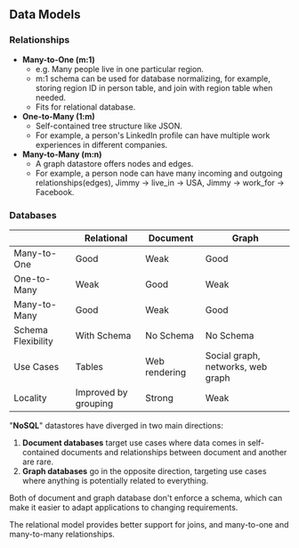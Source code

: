 ## Data Models
### Relationships

* **Many-to-One (m:1)**
  * e.g. Many people live in one particular region.
  * m:1 schema can be used for database normalizing, for example, storing region ID in person table, and join with region table when needed.
  * Fits for relational database.
* **One-to-Many (1:m)**
  * Self-contained tree structure like JSON.
  * For example, a person's LinkedIn profile can have multiple work experiences in different companies.
* **Many-to-Many (m:n)**
  * A graph datastore offers nodes and edges.
  * For example, a person node can have many incoming and outgoing relationships(edges), Jimmy -> live_in -> USA, Jimmy -> work_for -> Facebook.

### Databases

|   |Relational|Document|Graph|
|---|---|---|---|
|Many-to-One   |Good   |Weak   |Good   |
|One-to-Many   |Weak   |Good   |Weak   |
|Many-to-Many   |Good   |Weak   |Good   |
|Schema Flexibility|With Schema   |No Schema   |No Schema   |
|Use Cases|Tables   |Web rendering   |Social graph, networks, web graph   |
|Locality   |Improved by grouping   |Strong   |Weak   |

"**NoSQL**" datastores have diverged in two main directions:
1. **Document databases** target use cases where data comes in self-contained documents and relationships between document and another are rare.
2. **Graph databases** go in the opposite direction, targeting use cases where anything is potentially related to everything.

Both of document and graph database don't enforce a schema, which can make it easier to adapt applications to changing requirements.

The relational model provides better support for joins, and many-to-one and many-to-many relationships.